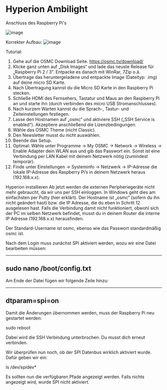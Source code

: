 Hyperion Ambilight
==============

Anschluss des Raspberry Pi's

![image](https://user-images.githubusercontent.com/71505911/181065473-e10386df-3162-4d85-9415-eb94082a361a.png)



Korrekter Aufbau:
![image](https://user-images.githubusercontent.com/71505911/181065553-166ebf8e-2335-43e4-aa93-d7809bfe3db1.png)


Tutorial:
1. Gehe auf die OSMC Download Seite. https://osmc.tv/download/
2. Klicke ganz unten auf „Disk Images“ und lade das neuste Release für „Raspberry Pi 2 / 3“. Entpacke es danach mit WinRar, 7Zip o.ä.
3. Übertrage das heruntergeladene und entpackte Image (Dateityp: .img) auf deine micro SD Karte.
4. Nach Übertragung kannst du die Micro SD Karte in den Raspberry Pi stecken.
5. Schließe HDMI des Fernsehers, Tastatur und Maus an den Raspberry Pi an und starte ihn (durch verbinden des micro USB Stromanschlusses).
6. Nach kurzem Warten kannst du die Sprach-, Tastur- und Zeiteinstellungen festlegen.
7. Lasse den Hostnamen auf „osmc“ und aktiviere SSH („SSH Service is enabled“). Akzeptiere anschließend die Lizenzbedingungen.
8. Wähle das OSMC Theme (nicht Classic).
9. Den Newsletter musst du nicht auswählen.
10. Beende das Setup.
11. Optimal: Wähle unter Programme -> My OSMC -> Network -> Wireless -> Enable Adapter dein WLAN aus und gib das Passwort ein. Sonst ist eine Verbindung per LAN Kabel mit deinem Netzwerk nötig (zumindest temporär).
12. Finde unter Einstellungen -> Systeminfo -> Netzwerk -> IP-Adresse die lokale IP-Adresse des Raspberry Pi’s in deinem Netzwerk heraus (192.168.x.x).



Hyperion installieren
Ab jetzt werden die externen Peripheriegeräte nicht mehr gebraucht, da wir uns per SSH einloggen. In Windows geht dies am einfachsten per Putty (hier erklärt). Der Hostname ist „osmc“ (sofern du ihn nicht geändert hast) bzw. die IP Adresse, die du eben in Schritt 12 ausgelesen hast. Falls die Verbindung damit nicht funktioniert, obwohl sich der PC im selben Netzwerk befindet, musst du in deinem Router die interne IP Adresse (192.168.x.x) herausfinden.

Der Standard-Username ist osmc, ebenso wie das Passwort standardmäßig osmc ist.

Nach dem Login muss zunächst SPI aktiviert werden, wozu wir eine Datei bearbeiten müssen:

---------------
sudo nano /boot/config.txt
---------------

Am Ende der Datei fügen wir folgende Zeile hinzu:

---------------
dtparam=spi=on
---------------

Damit die Änderungen übernommen werden, muss der Raspberry Pi neu gestartet werden:

sudo reboot

Dabei wird die SSH Verbindung unterbrochen. Du musst dich erneut verbinden.

Wir überprüfen nun noch, ob der SPI Datenbus wirklich aktiviert wurde. Dafür geben wir ein:

ls /dev/spidev*

Es sollten nun die verfügbaren Pfade angezeigt werden. Falls nichts angezeigt wird, wurde SPI nicht aktiviert.
